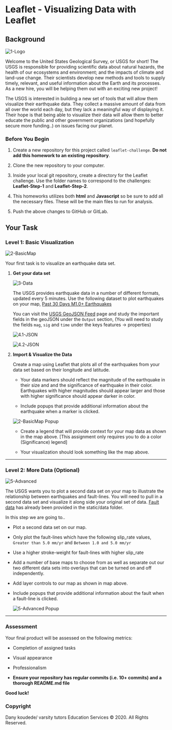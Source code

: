 # Leaflet - Visualizing Data with Leaflet

## Background

![1-Logo](Images/1-Logo.png)

Welcome to the United States Geological Survey, or USGS for short! The USGS is responsible for providing scientific data about natural hazards, the health of our ecosystems and environment; and the impacts of climate and land-use change. Their scientists develop new methods and tools to supply timely, relevant, and useful information about the Earth and its processes. As a new hire, you will be helping them out with an exciting new project!

The USGS is interested in building a new set of tools that will allow them visualize their earthquake data. They collect a massive amount of data from all over the world each day, but they lack a meaningful way of displaying it. Their hope is that being able to visualize their data will allow them to better educate the public and other government organizations (and hopefully secure more funding..) on issues facing our planet.

### Before You Begin

1. Create a new repository for this project called `leaflet-challenge`. **Do not add this homework to an existing repository**.

2. Clone the new repository to your computer.

3. Inside your local git repository, create a directory for the Leaflet challenge. Use the folder names to correspond to the challenges: **Leaflet-Step-1** and **Leaflet-Step-2**.

4. This homeworks utilizes both **html** and **Javascript** so be sure to add all the necessary files. These will be the main files to run for analysis.

5. Push the above changes to GitHub or GitLab.

## Your Task

### Level 1: Basic Visualization

![2-BasicMap](Images/2-BasicMap.png)

Your first task is to visualize an earthquake data set.

1. **Get your data set**

   ![3-Data](Images/3-Data.png)

   The USGS provides earthquake data in a number of different formats, updated every 5 minutes. 
   Use the following dataset to plot earthquakes on your map,
   [Past 30 Days M1.0+ Earthquakes](https://earthquake.usgs.gov/earthquakes/feed/v1.0/summary/1.0_month.geojson)

   You can visit the [USGS GeoJSON Feed](http://earthquake.usgs.gov/earthquakes/feed/v1.0/geojson.php) page and study the important fields in the geoJSON under the `Output` section,
   (You will need to study the fields `mag`, `sig` and `time` under the keys features -> properties) 

   ![4.1-JSON](Images/4.1-GeoJSON.png)

   ![4.2-JSON](Images/4.2-GeoJSON.png)

2. **Import & Visualize the Data**

   Create a map using Leaflet that plots all of the earthquakes from your data set based on their longitude and latitude.

   * Your data markers should reflect the magnitude of the earthquake in their size and and the significance of earthquake in their color. Earthquakes with higher magnitudes should appear larger and those with higher significance should appear darker in color.

   * Include popups that provide additional information about the earthquake when a marker is clicked.

   ![2-BasicMap Popup](Images/2-BasicMapDetail.png)

   * Create a legend that will provide context for your map data as shown in the map above. 
   [This assignment only requires you to do a color (Significance) legend]

   * Your visualization should look something like the map above.

- - -

### Level 2: More Data (Optional)

![5-Advanced](Images/5-Advanced.png)

The USGS wants you to plot a second data set on your map to illustrate the relationship between earthquakes and fault-lines. You will need to pull in a second data set and visualize it along side your original set of data. [Fault data](static/data/qfaults_latest_quaternary.geojson) has already been provided in the static/data folder.

In this step we are going to..

* Plot a second data set on our map.

* Only plot the fault-lines which have the following slip_rate values,
`Greater than 5.0 mm/yr` and `Between 1.0 and 5.0 mm/yr`

* Use a higher stroke-weight for fault-lines with higher slip_rate

* Add a number of base maps to choose from as well as separate out our two different data sets into overlays that can be turned on and off independently.

* Add layer controls to our map as shown in map above.

* Include popups that provide additional information about the fault when a fault-line is clicked.

   ![5-Advanced Popup](Images/5-AdvancedDetail.png)

- - -

### Assessment

Your final product will be assessed on the following metrics:

* Completion of assigned tasks

* Visual appearance

* Professionalism

* **Ensure your repository has regular commits (i.e. 10+ commits) and a thorough README.md file**

**Good luck!**

### Copyright

Dany koudede/ varsity tutors Education Services © 2020. All Rights Reserved.
